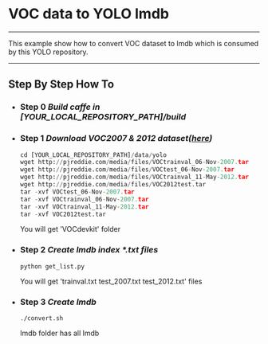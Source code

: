# VOC data to YOLO lmdb
--------
This example show how to convert VOC dataset to lmdb which is consumed by this YOLO repository.

----------
## Step By Step How To 
- ### Step 0      *Build caffe in [YOUR_LOCAL_REPOSITORY_PATH]/build*

- ### Step 1      *Download VOC2007 & 2012 dataset([here][1])* 
  ```  python
  cd [YOUR_LOCAL_REPOSITORY_PATH]/data/yolo
  wget http://pjreddie.com/media/files/VOCtrainval_06-Nov-2007.tar
  wget http://pjreddie.com/media/files/VOCtest_06-Nov-2007.tar
  wget http://pjreddie.com/media/files/VOCtrainval_11-May-2012.tar
  wget http://pjreddie.com/media/files/VOC2012test.tar
  tar -xvf VOCtest_06-Nov-2007.tar
  tar -xvf VOCtrainval_06-Nov-2007.tar
  tar -xvf VOCtrainval_11-May-2012.tar
  tar -xvf VOC2012test.tar
  ```  
  You will get 'VOCdevkit' folder


- ### Step 2      *Create lmdb index \*.txt files* 
  ```  
  python get_list.py
  ```  
  You will get 'trainval.txt test_2007.txt test_2012.txt' files
     
- ### Step 3      *Create lmdb* 
  ```  
  ./convert.sh
  ```  
  lmdb folder has all lmdb
  
  
  [1]: https://pjreddie.com/projects/pascal-voc-dataset-mirror/
